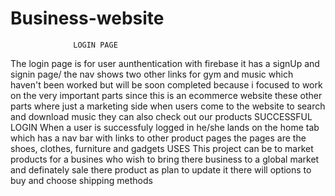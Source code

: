 # Business-website
                  LOGIN PAGE
The login page is for user aunthentication with firebase it has a signUp and signin page/ the nav shows two other links for gym and music which haven't been worked but will
be soon completed because i focused to work on the very important parts since this is an ecommerce website these other parts where just a marketing side when users come to
the website to search and download music they can also check out our products
SUCCESSFUL LOGIN
When a user is successfuly logged in he/she lands on the home tab which has a nav bar with links to other product pages
the pages are the shoes, clothes, furniture and gadgets
USES
This project can be to market products for a busines who wish to bring there business to a global market
and definately sale there product as plan to update it there will options to buy and choose shipping methods
